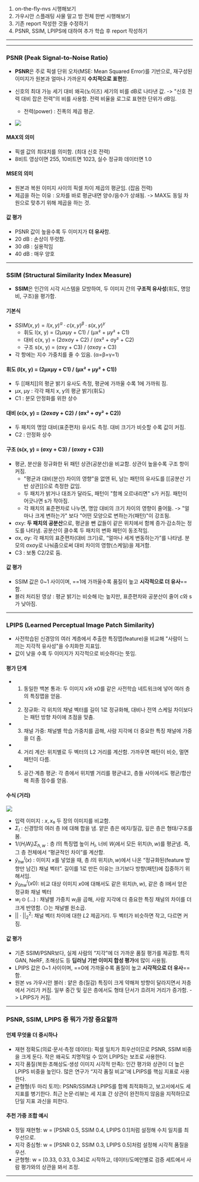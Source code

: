 1. on-the-fly-nvs 시행해보기
2. 가우시안 스플래팅 사물 말고 방 전체 한번 시행해보기
3. 기존 report 작성한 것들 수정하기
4. PSNR, SSIM, LPIPS에 대하여 추가 학습 후 report 작성하기

---

---
### PSNR (Peak Signal-to-Noise Ratio)
- **PSNR**은 주로 픽셀 단위 오차(MSE: Mean Squared Error)를 기반으로, 재구성된 이미지가 원본과 얼마나 가까운지 **수치적으로 표현**함.
- 신호의 최대 가능 세기 대비 왜곡(노이즈) 세기의 비를 dB로 나타낸 값. -> "신호 전력 대비 잡은 전력"의 비를 사용함. 전력 비율을 로그로 표현한 단위가 dB임.
	- 전력(power) : 진폭의 제곱 평균.

- ![](https://i.imgur.com/ciUJLW4.png)
#### MAX의 의미
- 픽셀 값의 최대치를 의미함. (최대 신호 전력)
- 8비트 영상이면 255, 10비트면 1023, 실수 정규화 데이터면 1.0

#### MSE의 의미
- 원본과 복원 이미지 사이의 픽셀 차이 제곱의 평균임. (잡음 전력)
- 제곱을 하는 이유 : 오차를 바로 평균내면 양수/음수가 상쇄됨. -> MAX도 동일 차원으로 맞추기 위해 제곱을 하는 것.

#### 값 평가
- PSNR 값이 높을수록 두 이미지가 **더 유사**함.
- 20 dB : 손상이 뚜렷함.
- 30 dB : 실용적임
- 40 dB : 매우 양호

---
### SSIM (Structural Similarity Index Measure)
- **SSIM**은 인간의 시각 시스템을 모방하여, 두 이미지 간의 **구조적 유사성**(휘도, 명암비, 구조)을 평가함.

#### 기본식
- $SSIM(x, y) = l(x, y)^α · c(x, y)^β · s(x, y)^γ$
    - 휘도 l(x, y) = (2μxμy + C1) / (μx² + μy² + C1)
	- 대비 c(x, y) = (2σxσy + C2) / (σx² + σy² + C2) 
	- 구조 s(x, y) = (σxy + C3) / (σxσy + C3)
- 각 항에는 지수 가중치를 줄 수 있음. (α=β=γ=1)

#### 휘도 (l(x, y) = (2μxμy + C1) / (μx² + μy² + C1))
- 두 [[패치]]의 평균 밝기 유사도 측정, 평균에 가까울 수록 1에 가까워 짐.
- μx, μy : 각각 패치 x, y의 평균 밝기(휘도)
- C1 : 분모 안정화를 위한 상수

#### 대비 (c(x, y) = (2σxσy + C2) / (σx² + σy² + C2))
- 두 패치의 명암 대비(표준편차) 유사도 측정. 대비 크기가 비슷할 수록 값이 커짐.
- C2 : 안정화 상수

#### 구조 (s(x, y) = (σxy + C3) / (σxσy + C3))
- 평균, 분산을 정규화한 뒤 패턴 상관(공분산)을 비교함. 상관이 높을수록 구조 항이 커짐.
	- "평균과 대비(분산) 차이의 영향"을 없앤 뒤, 남는 패턴의 유사도를 [[공분산 기반 상관]]으로 측정한 값임.
	- 두 패치가 밝거나 대조가 달라도, 패턴이 "함께 오르내리면" s가 커짐. 패턴이 어긋나면 s가 작아짐.
	- 각 패치의 표준편차로 나누면, 명암 대비의 크기 차이의 영향이 줄어듦. -> "얼마나 크게 변하는가" 보다 "어떤 모양으로 변하는가(패턴)"이 강조됨.
- σxy: **두 패치의 공분산**으로, 평균을 뺀 값들이 같은 위치에서 함께 증가·감소하는 정도를 나타냄. 공분산이 클수록 두 패치의 변화 패턴이 동조적임.
- σx, σy: 각 패치의 표준편차(대비 크기)로, “얼마나 세게 변동하는가”를 나타냄. 분모의 σxσy로 나눠줌으로써 대비 차이의 영향(스케일)을 제거함.
- C3 : 보통 C2/2로 둠.

#### 값 평가
- SSIM 값은 0~1 사이이며, ==1에 가까울수록 품질이 높고 **시각적으로 더 유사**==함.
- 블러 처리된 영상 : 평균 밝기는 비슷해 I는 높지만, 표준편차와 공분산이 줄어 c와 s가 낮아짐.


---
### LPIPS (Learned Perceptual Image Patch Similarity)
- 사전학습된 신경망의 여러 계층에서 추출한 특징맵(feature)을 비교해 "사람이 느끼는 지각적 유사성"을 수치화한 지표임.
- 값이 낮을 수록 두 이미지가 지각적으로 비슷하다는 뜻임.

#### 평가 단계
- 1. 동일한 백본 통과: 두 이미지 x와 x0를 같은 사전학습 네트워크에 넣어 여러 층의 특징맵을 얻음.
- 2. 정규화: 각 위치의 채널 벡터를 길이 1로 정규화해, 대비나 전역 스케일 차이보다는 패턴 방향 차이에 초점을 맞춤.
- 3. 채널 가중: 채널별 학습 가중치를 곱해, 사람 지각에 더 중요한 특징 채널에 가중을 더 줌.
- 4. 거리 계산: 위치별로 두 벡터의 L2 거리를 계산함. 가까우면 패턴이 비슷, 멀면 패턴이 다름.
- 5. 공간·계층 평균: 각 층에서 위치별 거리를 평균내고, 층들 사이에서도 평균/합산해 최종 점수를 얻음.

#### 수식 (거리)
![](https://i.imgur.com/FCc9dXB.png)
- 입력 이미지 : $x, x₀$ 두 장의 이미지를 비교함.
- $Σ_l$ : 신경망의 여러 층 l에 대해 합을 냄. 얕은 층은 에지/질감, 깊은 층은 형태/구조를 봄.
- $1/(H_l W_l) Σ_{h,w}$ : 층 $l$의 특징맵 높이 $H_l$, 너비 $W_l$에서 모든 위치$(h,w)$를 평균냄. 즉, 그 층 전체에서 “평균적인 차이”를 계산함.
- $ŷ^l_{hw}(x)$ : 이미지 $x$를 넣었을 때, 층 $l$의 위치$(h,w)$에서 나온 “정규화된(feature 방향만 남긴) 채널 벡터”. 길이를 1로 만든 이유는 크기보다 방향(패턴)에 집중하기 위해서임.
- $ŷ^l_{0hw}(x0)$: 비교 대상 이미지 $x0$에 대해서도 같은 위치$(h,w)$, 같은 층 l에서 얻은 정규화 채널 벡터
- $w_l ⊙ ( ... )$ : 채널별 가중치 $w_l$을 곱해, 사람 지각에 더 중요한 특징 채널의 차이를 더 크게 반영함. $⊙$는 채널별 원소곱.
- $|| · ||^2_2$: 채널 벡터 차이에 대한 $L2$ 제곱거리. 두 벡터가 비슷하면 작고, 다르면 커짐.

#### 값 평가
- 기존 SSIM/PSNR보다, 실제 사람의 “지각”에 더 가까운 품질 평가를 제공함. 특히 GAN, NeRF, 초해상도 등 **딥러닝 기반 이미지 합성 평가**에 많이 사용됨.
- LPIPS 값은 0~1 사이이며, ==0에 가까울수록 품질이 높고 **시각적으로 더 유사**==함.
- 원본 vs 가우시안 블러 : 얕은 층(질감) 특징이 크게 약해져 방향이 달라지면서 저층에서 거리가 커짐. 일부 중간 및 깊은 층에서도 형태 단서가 흐려저 거리가 증가함. -> LPIPS가 커짐.

---
### PSNR, SSIM, LPIPS 중 뭐가 가장 중요할까
#### 언제 무엇을 더 중시하나
- 재현 정확도(의료·문서·측정 데이터): 픽셀 일치가 최우선이므로 PSNR, SSIM 비중을 크게 둔다. 작은 왜곡도 치명적일 수 있어 LPIPS는 보조로 사용한다.
- 지각 품질(복원·초해상도·생성 이미지 시각적 만족): 인간 평가와 상관이 더 높은 LPIPS 비중을 높인다. 많은 연구가 “지각 품질 비교”에 LPIPS를 핵심 지표로 사용한다.
- 균형형(두 마리 토끼): PSNR/SSIM과 LPIPS를 함께 최적화하고, 보고서에서도 세 지표를 병기한다. 최근 논문·리뷰는 세 지표 간 상관이 완전하지 않음을 지적하므로 단일 지표 과신을 피한다.

#### 추천 가중 조합 예시
- 정밀 재현형: w = [PSNR 0.5, SSIM 0.4, LPIPS 0.1]처럼 설정해 수치 일치를 최우선으로.
- 지각 중심형: w = [PSNR 0.2, SSIM 0.3, LPIPS 0.5]처럼 설정해 시각적 품질을 우선.
- 균형형: w = [0.33, 0.33, 0.34]로 시작하고, 데이터/도메인별로 검증 세트에서 사람 평가와의 상관을 봐서 조정.

---